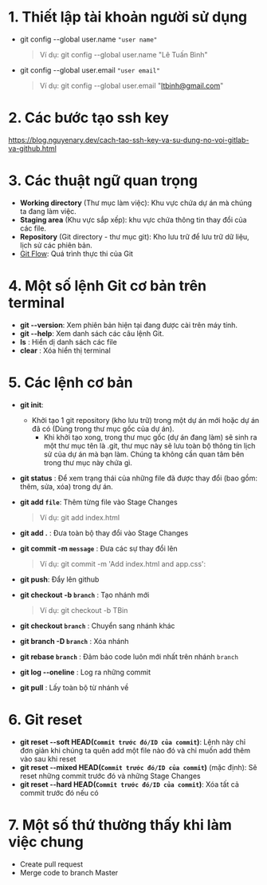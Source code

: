 # 1. Thiết lập tài khoản người sử dụng

- git config --global user.name `"user name"`

  > Ví dụ: git config --global user.name "Lê Tuấn Bình"

- git config --global user.email `"user email"`

  > Ví dụ: git config --global user.email "ltbinh@gmail.com"

# 2. Các bước tạo ssh key

https://blog.nguyenary.dev/cach-tao-ssh-key-va-su-dung-no-voi-gitlab-va-github.html

# 3. Các thuật ngữ quan trọng

- **Working directory** (Thư mục làm việc): Khu vực chứa dự án mà chúng ta đang làm việc.
- **Staging area** (Khu vực sắp xếp): khu vực chứa thông tin thay đổi của các file.
- **Repository** (Git directory - thư mục git): Kho lưu trữ để lưu trữ dữ liệu, lịch sử các phiên bản.
- [Git Flow](https://i.stack.imgur.com/1ijIQ.png): Quá trình thực thi của Git

# 4. Một số lệnh Git cơ bản trên terminal

- **git --version**: Xem phiên bản hiện tại đang được cài trên máy tính.
- **git --help**: Xem danh sách các câu lệnh Git.
- **ls** : Hiển dị danh sách các file
- **clear** : Xóa hiển thị terminal

# 5. Các lệnh cơ bản

- **git init**:

  - Khởi tạo 1 git repository (kho lưu trữ) trong một dự án mới hoặc dự án đã có (Dùng trong thư mục gốc của dự án).
    - Khi khởi tạo xong, trong thư mục gốc (dự án đang làm) sẽ sinh ra một thư mục tên là .git, thư mục này sẽ lưu toàn bộ thông tin lịch sử của dự án mà bạn làm. Chúng ta không cần quan tâm bên trong thư mục này chứa gì.

- **git status** : Để xem trạng thái của những file đã được thay đổi (bao gồm: thêm, sửa, xóa) trong dự án.

- **git add `file`**: Thêm từng file vào Stage Changes

  > Ví dụ: git add index.html

- **git add .** : Đưa toàn bộ thay đổi vào Stage Changes
- **git commit -m `message`** : Đưa các sự thay đổi lên

  > Ví dụ: git commit -m 'Add index.html and app.css':

- **git push**: Đẩy lên github
- **git checkout -b `branch`** : Tạo nhánh mới

  > Ví dụ: git checkout -b TBin

- **git checkout `branch`** : Chuyển sang nhánh khác
- **git branch -D `branch`** : Xóa nhánh
- **git rebase `branch`** : Đảm bảo code luôn mới nhất trên nhánh `branch`
- **git log --oneline** : Log ra những commit

- **git pull** : Lấy toàn bộ từ nhánh về

# 6. Git reset

- **git reset --soft HEAD(`Commit trước đó/ID của commit`)**: Lệnh này chỉ đơn giản khi chúng ta quên add một file nào đó và chỉ muốn add thêm vào sau khi reset
- **git reset --mixed HEAD(`Commit trước đó/ID của commit`)** (mặc định): Sẽ reset những commit trước đó và những Stage Changes
- **git reset --hard HEAD(`Commit trước đó/ID của commit`)**: Xóa tất cả commit trước đó nếu có

# 7. Một số thứ thường thấy khi làm việc chung

- Create pull request
- Merge code to branch Master
